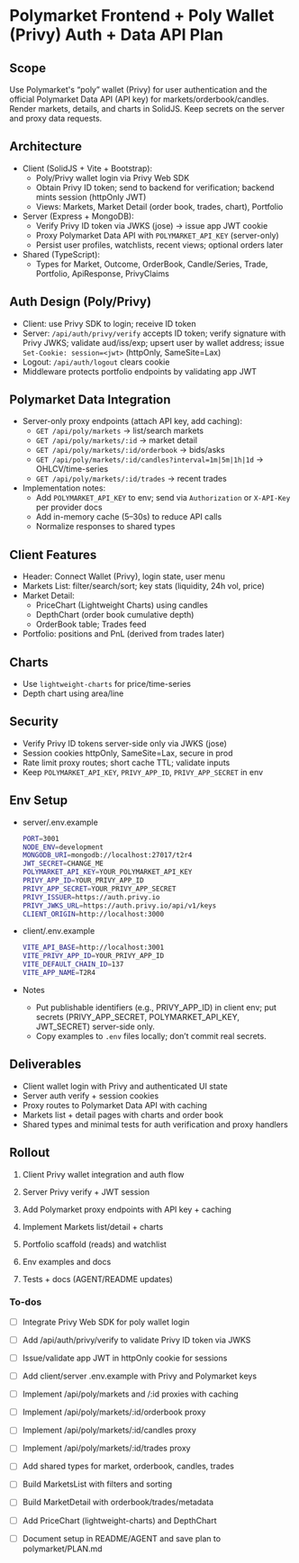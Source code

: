 <!-- 028f73ce-09cc-44b7-bbfb-384bc2a0ad61 f47b6115-8667-4146-8a18-730583258f7d -->
# Polymarket Frontend + Poly Wallet (Privy) Auth + Data API Plan

## Scope

Use Polymarket's “poly” wallet (Privy) for user authentication and the official Polymarket Data API (API key) for markets/orderbook/candles. Render markets, details, and charts in SolidJS. Keep secrets on the server and proxy data requests.

## Architecture

- Client (SolidJS + Vite + Bootstrap):
  - Poly/Privy wallet login via Privy Web SDK
  - Obtain Privy ID token; send to backend for verification; backend mints session (httpOnly JWT)
  - Views: Markets, Market Detail (order book, trades, chart), Portfolio
- Server (Express + MongoDB):
  - Verify Privy ID token via JWKS (jose) → issue app JWT cookie
  - Proxy Polymarket Data API with `POLYMARKET_API_KEY` (server-only)
  - Persist user profiles, watchlists, recent views; optional orders later
- Shared (TypeScript):
  - Types for Market, Outcome, OrderBook, Candle/Series, Trade, Portfolio, ApiResponse, PrivyClaims

## Auth Design (Poly/Privy)

- Client: use Privy SDK to login; receive ID token
- Server: `/api/auth/privy/verify` accepts ID token; verify signature with Privy JWKS; validate aud/iss/exp; upsert user by wallet address; issue `Set-Cookie: session=<jwt>` (httpOnly, SameSite=Lax)
- Logout: `/api/auth/logout` clears cookie
- Middleware protects portfolio endpoints by validating app JWT

## Polymarket Data Integration

- Server-only proxy endpoints (attach API key, add caching):
  - `GET /api/poly/markets` → list/search markets
  - `GET /api/poly/markets/:id` → market detail
  - `GET /api/poly/markets/:id/orderbook` → bids/asks
  - `GET /api/poly/markets/:id/candles?interval=1m|5m|1h|1d` → OHLCV/time-series
  - `GET /api/poly/markets/:id/trades` → recent trades
- Implementation notes:
  - Add `POLYMARKET_API_KEY` to env; send via `Authorization` or `X-API-Key` per provider docs
  - Add in-memory cache (5–30s) to reduce API calls
  - Normalize responses to shared types

## Client Features

- Header: Connect Wallet (Privy), login state, user menu
- Markets List: filter/search/sort; key stats (liquidity, 24h vol, price)
- Market Detail:
  - PriceChart (Lightweight Charts) using candles
  - DepthChart (order book cumulative depth)
  - OrderBook table; Trades feed
- Portfolio: positions and PnL (derived from trades later)

## Charts

- Use `lightweight-charts` for price/time-series
- Depth chart using area/line

## Security

- Verify Privy ID tokens server-side only via JWKS (jose)
- Session cookies httpOnly, SameSite=Lax, secure in prod
- Rate limit proxy routes; short cache TTL; validate inputs
- Keep `POLYMARKET_API_KEY`, `PRIVY_APP_ID`, `PRIVY_APP_SECRET` in env

## Env Setup

- server/.env.example
  ```bash
  PORT=3001
  NODE_ENV=development
  MONGODB_URI=mongodb://localhost:27017/t2r4
  JWT_SECRET=CHANGE_ME
  POLYMARKET_API_KEY=YOUR_POLYMARKET_API_KEY
  PRIVY_APP_ID=YOUR_PRIVY_APP_ID
  PRIVY_APP_SECRET=YOUR_PRIVY_APP_SECRET
  PRIVY_ISSUER=https://auth.privy.io
  PRIVY_JWKS_URL=https://auth.privy.io/api/v1/keys
  CLIENT_ORIGIN=http://localhost:3000
  ```

- client/.env.example
  ```bash
  VITE_API_BASE=http://localhost:3001
  VITE_PRIVY_APP_ID=YOUR_PRIVY_APP_ID
  VITE_DEFAULT_CHAIN_ID=137
  VITE_APP_NAME=T2R4
  ```

- Notes
  - Put publishable identifiers (e.g., PRIVY_APP_ID) in client env; put secrets (PRIVY_APP_SECRET, POLYMARKET_API_KEY, JWT_SECRET) server-side only.
  - Copy examples to `.env` files locally; don’t commit real secrets.

## Deliverables

- Client wallet login with Privy and authenticated UI state
- Server auth verify + session cookies
- Proxy routes to Polymarket Data API with caching
- Markets list + detail pages with charts and order book
- Shared types and minimal tests for auth verification and proxy handlers

## Rollout

1) Client Privy wallet integration and auth flow

2) Server Privy verify + JWT session

3) Add Polymarket proxy endpoints with API key + caching

4) Implement Markets list/detail + charts

5) Portfolio scaffold (reads) and watchlist

6) Env examples and docs

7) Tests + docs (AGENT/README updates)

### To-dos

- [ ] Integrate Privy Web SDK for poly wallet login
- [ ] Add /api/auth/privy/verify to validate Privy ID token via JWKS
- [ ] Issue/validate app JWT in httpOnly cookie for sessions
- [ ] Add client/server .env.example with Privy and Polymarket keys
- [ ] Implement /api/poly/markets and /:id proxies with caching
- [ ] Implement /api/poly/markets/:id/orderbook proxy
- [ ] Implement /api/poly/markets/:id/candles proxy
- [ ] Implement /api/poly/markets/:id/trades proxy
- [ ] Add shared types for market, orderbook, candles, trades
- [ ] Build MarketsList with filters and sorting
- [ ] Build MarketDetail with orderbook/trades/metadata
- [ ] Add PriceChart (lightweight-charts) and DepthChart
- [ ] Document setup in README/AGENT and save plan to polymarket/PLAN.md



